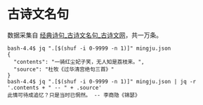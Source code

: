 # 古诗文名句

数据采集自 [经典诗句_古诗文名句_古诗文网](https://so.gushiwen.org/mingju/)，共一万条。

``` shell
bash-4.4$ jq ".[$(shuf -i 0-9999 -n 1)]" mingju.json
{
  "contents": "一骑红尘妃子笑，无人知是荔枝来。",
  "source": "杜牧《过华清宫绝句三首》"
}
bash-4.4$ jq ".[$(shuf -i 0-9999 -n 1)]" mingju.json | jq -r '.contents + " -- " + .source'
此情可待成追忆？只是当时已惘然。 -- 李商隐《锦瑟》
```

